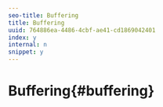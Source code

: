 ```yaml
---
seo-title: Buffering
title: Buffering
uuid: 764886ea-4486-4cbf-ae41-cd1869042401
index: y
internal: n
snippet: y
---
```


# Buffering{#buffering}

